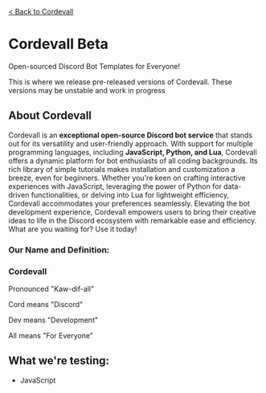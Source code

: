 <a href="https://github.com/Eveeifyeve/Cordevall/tree/Main#readme">< Back to Cordevall</a>

# Cordevall Beta
Open-sourced Discord Bot Templates for Everyone!

This is where we release pre-released versions of Cordevall. These versions may be unstable and work in progress

## About Cordevall
Cordevall is an **exceptional open-source Discord bot service** that stands out for its versatility and user-friendly approach. With support for multiple programming languages, including **JavaScript, Python, and Lua**, Cordevall offers a dynamic platform for bot enthusiasts of all coding backgrounds. Its rich library of simple tutorials makes installation and customization a breeze, even for beginners. Whether you're keen on crafting interactive experiences with JavaScript, leveraging the power of Python for data-driven functionalities, or delving into Lua for lightweight efficiency, Cordevall accommodates your preferences seamlessly. Elevating the bot development experience, Cordevall empowers users to bring their creative ideas to life in the Discord ecosystem with remarkable ease and efficiency. What are you waiting for? Use it today!

### Our Name and Definition:

### Cordevall
Pronounced "Kaw-dif-all"

Cord means "Discord"

Dev means "Development"

All means "For Everyone"

## What we're testing:
- JavaScript
